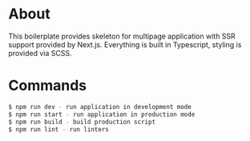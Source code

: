 # About

This boilerplate provides skeleton for multipage application with SSR support provided by Next.js.
Everything is built in Typescript, styling is provided via SCSS.

# Commands

```sh
$ npm run dev - run application in development mode
$ npm run start - run application in production mode
$ npm run build - build production script
$ npm run lint - run linters
```
